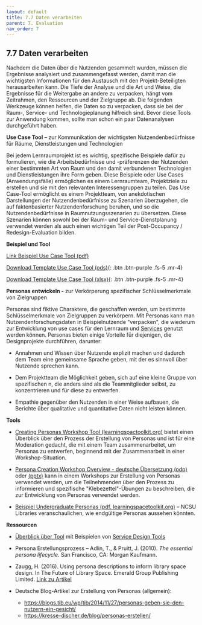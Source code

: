 ```yaml
---
layout: default
title: 7.7 Daten verarbeiten
parent: 7. Evaluation
nav_order: 7
---
```



## 7.7 Daten verarbeiten

Nachdem die Daten über die Nutzenden gesammelt wurden, müssen die
Ergebnisse analysiert und zusammengefasst werden, damit man die
wichtigsten Informationen für den Austausch mit den Projekt-Beteiligten
herausarbeiten kann. Die Tiefe der Analyse und die Art und Weise, die
Ergebnisse für die Weitergabe an andere zu verpacken, hängt vom
Zeitrahmen, den Ressourcen und der Zielgruppe ab. Die folgenden
Werkzeuge können helfen, die Daten so zu verpacken, dass sie bei
der Raum-, Service- und Technologieplanung hilfreich sind. Bevor diese
Tools zur Anwendung kommen, sollte man schon ein paar Datenanalysen durchgeführt haben.

**Use Case Tool** – zur Kommunikation der wichtigsten
Nutzendenbedürfnisse für Räume, Dienstleistungen und Technologien

Bei jedem Lernraumprojekt ist es wichtig, spezifische Beispiele dafür zu
formulieren, wie die Arbeitsbedürfnisse und -präferenzen der Nutzenden
einer bestimmten Art von Raum und den damit verbundenen Technologien und
Dienstleistungen ihre Form geben. Diese Beispiele oder Use Cases
(Anwendungsfälle) ermöglichen es einem Lernraumteam, Projektziele zu
erstellen und sie mit den relevanten Interessengruppen zu teilen. Das
Use Case-Tool ermöglicht es einem Projektteam, von anekdotischen
Darstellungen der Nutzendenbedürfnisse zu Szenarien überzugehen, die auf
faktenbasierter Nutzendenforschung beruhen, und so die Nutzendenbedürfnisse in
Raumnutzungsszenarien zu übersetzen. Diese Szenarien können sowohl bei
der Raum- und Service-Dienstplanung verwendet werden als auch einen
wichtigen Teil der Post-Occupancy / Redesign-Evaluation bilden.

**Beispiel und Tool**

[Link Beispiel Use Case Tool (pdf)](https://learningspacetoolkit.org/wp-content/uploads/Use-Case-Tool-Example.pdf)

[Download Template Use Case Tool (ods)](../../00_Tools/07_07_DE_Use_Case_Tool.ods){: .btn .btn-purple .fs-5 .mr-4}

[Download Template Use Case Tool (xlsx)](../../00_Tools/07_07_DE_Use_Case_Tool.xlsx){: .btn .btn-purple .fs-5 .mr-4}

**Personas entwickeln -** zur Verkörperung spezifischer
Schlüsselmerkmale von Zielgruppen

Personas sind fiktive Charaktere, die geschaffen werden, um bestimmte
Schlüsselmerkmale von Zielgruppen zu verkörpern. Mit Personas kann man
Nutzendenforschungsdaten in Beispielnutzende "verpacken", die wiederum zur
Entwicklung von use cases für den Lernraum und [Services](../06_Service/00_Service.md)
genutzt werden können. Personas bieten einige Vorteile für diejenigen,
die Designprojekte durchführen, darunter:

-   Annahmen und Wissen über Nutzende explizit machen und dadurch dem
    Team eine gemeinsame Sprache geben, mit der es sinnvoll über
    Nutzende sprechen kann.

-   Dem Projektteam die Möglichkeit geben, sich auf eine kleine Gruppe
    von spezifischen n, die anders sind als die Teammitglieder
    selbst, zu konzentrieren und für diese zu entwerfen.

-   Empathie gegenüber den Nutzenden in einer Weise aufbauen, die Berichte
    über qualitative und quantitative Daten nicht leisten können.

**Tools**

-   [Creating Personas Workshop Tool (learningspactoolkit.org)](https://learningspacetoolkit.org/needs-assessment/working-with-data/creating-personas-workshop-tool/index.html)
    bietet einen Überblick über den Prozess der Erstellung von Personas
    und ist für eine Moderation gedacht, die mit einem Team
    zusammenarbeitet, um Personas zu entwerfen, beginnend mit der
    Zusammenarbeit in einer Workshop-Situation.

-   [Persona Creation Workshop Overview - deutsche Übersetzung (odp)](../../00_Tools/07_07_DE_Persona_Creation_Workshop.odp) oder [(pptx)](../../00_Tools/07_07_DE_Persona_Creation_Workshop.pptx)
   kann in einem Workshops zur Erstellung von Personas verwendet
    werden, um die Teilnehmenden über den Prozess zu informieren und
    spezifische "Klebezettel"-Übungen zu beschreiben, die zur
    Entwicklung von Personas verwendet werden.

-   [Beispiel Undergraduate Personas (pdf, learningspacetoolkit.org)](https://learningspacetoolkit.org/wp-content/uploads/NCSU-Libraries-personas-IMLS-.pdf)
    – NCSU Libraries veranschaulichen, wie endgültige Personas aussehen
    könnten.

**Ressourcen**

-   [Überblick über Tool](http://www.servicedesigntools.org/tools/40) mit Beispielen von [Service Design Tools](https://servicedesigntools.org/tools/personas)

-   Persona Erstellungsprozess – Adlin, T., & Pruitt, J. (2010). *The essential persona lifecycle.* San Francisco, CA: Morgan Kaufmann.

-   Zaugg, H. (2016). Using persona descriptions to inform library space design. In The Future of Library Space. Emerald Group Publishing Limited. [Link zu Artikel](https://scholarsarchive.byu.edu/facpub/1807)

-   Deutsche Blog-Artikel zur Erstellung von Personas (allgemein):
    - <https://blogs.tib.eu/wp/tib/2014/11/27/personas-geben-sie-den-nutzern-ein-gesicht/>
    - <https://kresse-discher.de/blog/personas-erstellen/>
